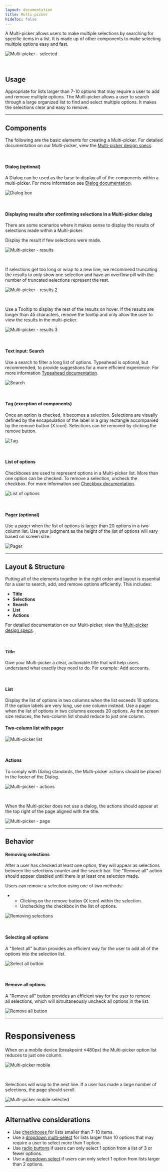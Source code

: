 ```yaml
---
layout: documentation
title: Multi-picker
hideToc: false
---
```

A Multi-picker allows users to make multiple selections by searching for specific items in a list. It is made up of other components to make selecting multiple options easy and fast.

![Multi-picker - selected](/images/multipicker_selected.png)

<br>

## Usage

Appropriate for lists larger than 7-10 options that may require a user to add and remove multiple options. The Mutli-picker allows a user to search through a large organized list to find and select multiple options. It makes the selections clear and easy to remove.

<hr>

## Components

The following are the basic elements for creating a Multi-picker. For detailed documentation on our Multi-picker, view the [](https://xd.adobe.com/view/5de56467-92d7-4c5c-8514-3bea26b21b1b-08b6/grid)[Multi-picker design specs](https://xd.adobe.com/view/07f3afc4-2f17-4bea-b72d-ad8dbf99e101-52a0/grid).

<br>

#### **Dialog (optional)**

A Dialog can be used as the base to display all of the components within a multi-picker. For more information see [Dialog documentation](https://zui.zywave.com/components/dialogs/).

![Dialog box](/images/dialog-box.png)

<br>

#### **Displaying results after confirming selections in a Multi-picker dialog**

There are some scenarios where it makes sense to display the results of selections made within a Multi-picker.

Display the result if few selections were made.

![Multi-picker - results](/images/multipicker_results.png)

<br>

If selections get too long or wrap to a new line, we recommend truncating the results to only show one selection and have an overflow pill with the number of truncated selections represent the rest.

![Multi-picker - results 2](/images/multipicker_results-–-2.png)

<br>

Use a Tooltip to display the rest of the results on hover. If the results are longer than 45 characters, remove the tooltip and only allow the user to view the results in the multi-picker.

![Multi-picker - results 3](/images/multipicker_results-–-3.png)

<br>

#### **Text input: Search**

Use a search to filter a long list of options. Typeahead is optional, but recommended, to provide suggestions for a more efficient experience. For more information [Typeahead documentation](https://zui.zywave.com/patterns/typeahead/).

![Search](/images/multipicker_search.png)

<br>

#### **Tag (exception of components)**

Once an option is checked, it becomes a selection. Selections are visually defined by the encapsulation of the label in a gray rectangle accompanied by the remove button (X icon). Selections can be removed by clicking the remove button.

![Tag](/images/multipicker_tags.png)

<br>

#### **List of options**

Checkboxes are used to represent options in a Multi-picker list. More than one option can be checked. To remove a selection, uncheck the checkbox. For more information see [Checkbox documentation](https://zui.zywave.com/components/checkboxes/).

![List of options](/images/multipicker_checkboxes.png)

<br>

#### **Pager (optional)**

Use a pager when the list of options is larger than 20 options in a two-column list. Use your judgment as the height of the list of options will vary based on screen size.

![Pager](/images/multipicker_pager.png)

<hr>

## Layout & Structure

Putting all of the elements together in the right order and layout is essential for a user to search, add, and remove options efficiently. This includes:

* **Title**
* **Selections**
* **Search**
* **List**
* **Actions**

For detailed documentation on our Multi-picker, view the [Multi-picker design specs](https://xd.adobe.com/view/5de56467-92d7-4c5c-8514-3bea26b21b1b-08b6/grid).

<br>

#### **Title**

Give your Multi-picker a clear, actionable title that will help users understand what exactly they need to do. For example: Add accounts.

<br>

#### **List**

Display the list of options in two columns when the list exceeds 10 options. If the option labels are very long, use one column instead. Use a pager when the list of options in two columns exceeds 20 options. As the screen size reduces, the two-column list should reduce to just one column.

#### Two-column list with pager

![Multi-picker list](/images/multipicker_unselected.png)

<br>

#### Actions

To comply with Dialog standards, the Multi-picker actions should be placed in the footer of the Dialog.

![Multi-picker - actions](/images/multipicker_actions.png)

<br>

When the Multi-picker does not use a dialog, the actions should appear at the top right of the page aligned with the title.

![Multi-picker - page](/images/multipicker_page.png)

<hr>

## Behavior

#### **Removing selections**

After a user has checked at least one option, they will appear as selections between the selections counter and the search bar. The "Remove all" action should appear disabled until there is at least one selection made.

Users can remove a selection using one of two methods:

* * Clicking on the remove button (X icon) within the selection.
  * Unchecking the checkbox in the list of options.

![Removing selections](/images/multipicker_removing-selections.png)

<br>

#### **Selecting all options**

A "Select all" button provides an efficient way for the user to add all of the options into the selection list.

![Select all button](/images/multipicker_select-all-button.png)

<br>

#### **Remove all options**

A "Remove all" button provides an efficient way for the user to remove all selections, which will simultaneously uncheck all options in the list.

![Remove all button](/images/multipicker_remove-all-button.png)

<hr>

# Responsiveness

When on a mobile device (breakpoint ≤480px) the Multi-picker option list reduces to just one column.

![Multi-picker mobile](/images/multipicker_mobile.png)

<br>

Selections will wrap to the next line. If a user has made a large number of selections, the page should scroll.

![Multi-picker mobile selected](/images/multipicker_mobile_selected.png)

<hr>

## Alternative considerations

* Use [checkboxes ](https://zui.zywave.com/components/checkboxes/)for lists smaller than 7-10 items.
* Use a [dropdown multi-select](https://zui.zywave.com/components/dropdown-multi-select/) for lists larger than 10 options that may require a user to select more than 1 option.
* Use [radio buttons](https://zui.zywave.com/components/radio-buttons/) if users can only select 1 option from a list of 3 or fewer options.
* Use a [dropdown select](https://zui.zywave.com/components/dropdown-select/) if users can only select 1 option from lists larger than 2 options.